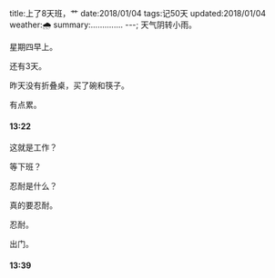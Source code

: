 title:上了8天班，艹
date:2018/01/04
tags:记50天
updated:2018/01/04
weather:🌧
summary:..............
---;
天气阴转小雨。

星期四早上。

还有3天。

昨天没有折叠桌，买了碗和筷子。

有点累。

#### 13:22

这就是工作？

等下班？

忍耐是什么？

真的要忍耐。

忍耐。

出门。

#### 13:39
